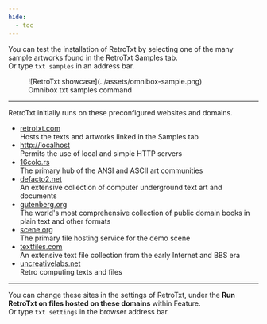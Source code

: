 ```yaml
---
hide:
  - toc
---
```

You can test the installation of RetroTxt by selecting one of the many sample artworks found in the RetroTxt Samples tab.<br>Or type `txt samples` in an address bar.

<figure markdown>
  ![RetroTxt showcase](../assets/omnibox-sample.png)
  <figcaption>Omnibox txt samples command</figcaption>
</figure>

---

RetroTxt initially runs on these preconfigured websites and domains.

- [retrotxt.com](https://retrotxt.com)<br>
Hosts the texts and artworks linked in the Samples tab
- [http://localhost](http://localhost)<br>
Permits the use of local and simple HTTP servers
- [16colo.rs](https://16colo.rs)<br>
The primary hub of the ANSI and ASCII art communities
- [defacto2.net](https://defacto2.net)<br>
An extensive collection of computer underground text art and documents
- [gutenberg.org](https://www.gutenberg.org)<br>
The world's most comprehensive collection of public domain books in plain text and other formats
- [scene.org](https://scene.org)<br>
The primary file hosting service for the demo scene
- [textfiles.com](http://textfiles.com)<br>
An extensive text file collection from the early Internet and BBS era
- [uncreativelabs.net](http://uncreativelabs.net)<br>
Retro computing texts and files

---

You can change these sites in the settings of RetroTxt, under the <strong>Run RetroTxt on files hosted on these domains</strong> within Feature.<br>
Or type `txt settings` in the browser address bar.